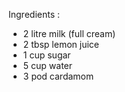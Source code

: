 Ingredients :

  - 2 litre milk (full cream)
  - 2 tbsp lemon juice
  - 1 cup sugar
  - 5 cup water
  - 3 pod cardamom
   
